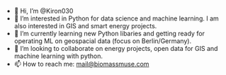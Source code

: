 - 👋 Hi, I’m @Kiron030
- 👀 I’m interested in Python for data science and machine learning. I am also interested in GIS and smart energy projects.
- 🌱 I’m currently learning new Python libaries and getting ready for operating ML on geospacial data (focus on Berlin/Germany).
- 💞️ I’m looking to collaborate on energy projects, open data for GIS and machine learning with python.
- 📫 How to reach me: mail@biomassmuse.com

<!---
Kiron030/Kiron030 is a ✨ special ✨ repository because its `README.md` (this file) appears on your GitHub profile.
You can click the Preview link to take a look at your changes.
--->
